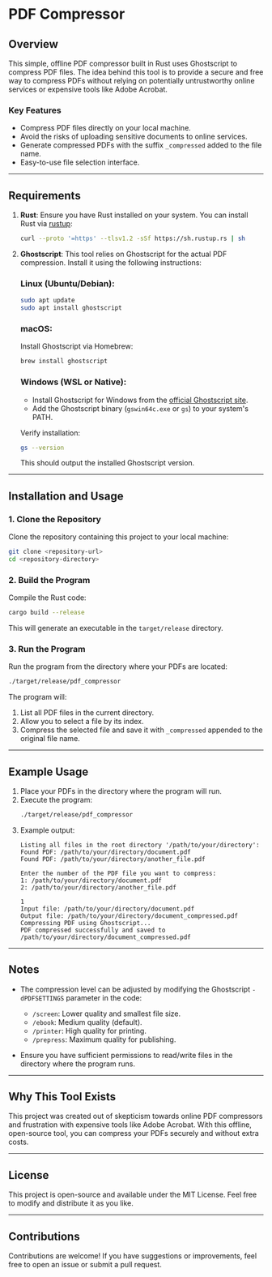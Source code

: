 # PDF Compressor

## Overview

This simple, offline PDF compressor built in Rust uses Ghostscript to compress PDF files. The idea behind this tool is to provide a secure and free way to compress PDFs without relying on potentially untrustworthy online services or expensive tools like Adobe Acrobat.

### Key Features
- Compress PDF files directly on your local machine.
- Avoid the risks of uploading sensitive documents to online services.
- Generate compressed PDFs with the suffix `_compressed` added to the file name.
- Easy-to-use file selection interface.

---

## Requirements

1. **Rust**: Ensure you have Rust installed on your system. You can install Rust via [rustup](https://rustup.rs/):
   ```bash
   curl --proto '=https' --tlsv1.2 -sSf https://sh.rustup.rs | sh
   ```
2. **Ghostscript**: This tool relies on Ghostscript for the actual PDF compression. Install it using the following instructions:

   ### Linux (Ubuntu/Debian):
   ```bash
   sudo apt update
   sudo apt install ghostscript
   ```

   ### macOS:
   Install Ghostscript via Homebrew:
   ```bash
   brew install ghostscript
   ```

   ### Windows (WSL or Native):
   - Install Ghostscript for Windows from the [official Ghostscript site](https://www.ghostscript.com/).
   - Add the Ghostscript binary (`gswin64c.exe` or `gs`) to your system's PATH.

   Verify installation:
   ```bash
   gs --version
   ```
   This should output the installed Ghostscript version.

---

## Installation and Usage

### 1. Clone the Repository
Clone the repository containing this project to your local machine:
```bash
git clone <repository-url>
cd <repository-directory>
```

### 2. Build the Program
Compile the Rust code:
```bash
cargo build --release
```
This will generate an executable in the `target/release` directory.

### 3. Run the Program
Run the program from the directory where your PDFs are located:
```bash
./target/release/pdf_compressor
```
The program will:
1. List all PDF files in the current directory.
2. Allow you to select a file by its index.
3. Compress the selected file and save it with `_compressed` appended to the original file name.

---

## Example Usage

1. Place your PDFs in the directory where the program will run.
2. Execute the program:
   ```bash
   ./target/release/pdf_compressor
   ```
3. Example output:
   ```
   Listing all files in the root directory '/path/to/your/directory':
   Found PDF: /path/to/your/directory/document.pdf
   Found PDF: /path/to/your/directory/another_file.pdf

   Enter the number of the PDF file you want to compress:
   1: /path/to/your/directory/document.pdf
   2: /path/to/your/directory/another_file.pdf

   1
   Input file: /path/to/your/directory/document.pdf
   Output file: /path/to/your/directory/document_compressed.pdf
   Compressing PDF using Ghostscript...
   PDF compressed successfully and saved to /path/to/your/directory/document_compressed.pdf
   ```

---

## Notes

- The compression level can be adjusted by modifying the Ghostscript `-dPDFSETTINGS` parameter in the code:
  - `/screen`: Lower quality and smallest file size.
  - `/ebook`: Medium quality (default).
  - `/printer`: High quality for printing.
  - `/prepress`: Maximum quality for publishing.

- Ensure you have sufficient permissions to read/write files in the directory where the program runs.

---

## Why This Tool Exists

This project was created out of skepticism towards online PDF compressors and frustration with expensive tools like Adobe Acrobat. With this offline, open-source tool, you can compress your PDFs securely and without extra costs.

---

## License
This project is open-source and available under the MIT License. Feel free to modify and distribute it as you like.

---

## Contributions
Contributions are welcome! If you have suggestions or improvements, feel free to open an issue or submit a pull request.

